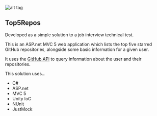 ![alt tag](http://cdplayground.eastus.cloudapp.azure.com/app/rest/builds/buildType:(id:Top5Repos)/statusIcon)

Top5Repos 
---------
Developed as a simple solution to a job interview technical test.

This is an ASP.net MVC 5 web application which lists the top five starred GitHub repositories, alongside some basic information for a given user.

It uses the [GitHub API](https://api.github.com) to query information about the user and their repositories.

This solution uses...

- C#
- ASP.net
- MVC 5
- Unity IoC
- NUnit
- JustMock

